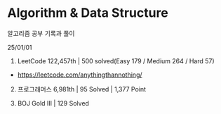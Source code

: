 # Algorithm & Data Structure

알고리즘 공부 기록과 풀이

25/01/01

1. LeetCode 122,457th | 500 solved(Easy 179 / Medium 264 / Hard 57)
- https://leetcode.com/anythingthannothing/

2. 프로그래머스 6,981th | 95 Solved | 1,377 Point

3. BOJ Gold III | 129 Solved
